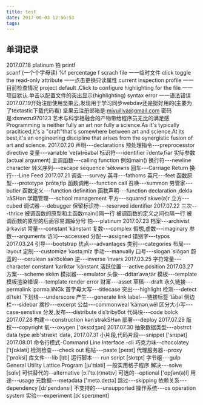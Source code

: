 ```yaml
---
title: test
date: 2017-08-03 12:56:53
tags:
---
```

## 单词记录  <!--more-->
2017.07.18
platinum 铂
printf 			
scanf (一个个字母读)
%f percentage f
scrach file 	一一临时文件
click toggle the read-only attribute	一一点击更换只读属性
current inspection profile	一一目前检查情况
project default .Click to configure highlighting for the file 一一项目默认.单击以配置文件的突出显示(highlighting)
syntax error	一一语法错误 
2017.07.19开始注册使用坚果云,发现用于学习同步webdav还是挺好用的(主要为了textastic下载代码看)  坚果云注册邮箱是:miyuillya@gmail.com   密码是:dxmezu970123
艺术与科学相融合的产物带给程序员无比的满足感
Programming is neither fully an art nor fully a science.As it's typically praciticed,it's a "craft"that's somewhere between art and 
science.At its best,it's an engineering discipline that arises from the synergistic fusion of art and science.
2017.07.20
声明---declarations
预处理指令---preprocesstor directive 
变量---variable ˈve(ə)rēəbəl
标识符---identifier īˈdentəˌfīər
实际参数(actual argument)
主调函数---calling function 例如main()
换行符---newline character 
转义序列---escape sequence ˈsēkwəns
回车---Carriage Return 
换行---Line Feed
2017.07.21
调查---survey
英寻---fathoms
英尺---feet
函数原型---prototype ˈprōtəˌtīp
函数调用---function call
召唤---summon
男管家---butler
函数定义---function definition
函数声明---function declaration ˌdekləˈrāSHən
学籍管理---school management
平方---squared skwe(ə)r
立方---cubed
调试器---debugger
保留标识符---reserved identifier
2017.07.22
三次---thrice
被调函数的原型和主函数main()隔一行
被调函数的定义之间也隔一行
被调函数的原型的后面容易漏掉分号
铂---platinum
2017.07.23
档案---archivist ärkəvist
常量---constant ˈkänstənt
复数---complex
假想,虚数---imaginary
参数---arguments
访问---accessed 
分配---assigned
错别字---typos
2017.03.24
引导---bootstrap
优点---advantages
类别---categories
布局---layout
定制---customize ˈkəstəˌmīz
手动---manually
口号---slogan  ˈslōgən
蔚蓝的---cerulean səˈro͞olēən
逆---inverse ˈinvərs
2017.03.25
字符常量---character constant ˈkariktər  ˈkänstənt
活跃位置---active position
2017.03.27
方案---scheme skēm
模拟器---emulator
头像---ddtarˈavəˌtär
模板---template
模板渲染错误---template render error
财富---asset
草稿---draft
永久链接---permalink ˈpərməˌliNGk
首字母大写---titlecase
突出---highlight
检测---detect diˈtekt
下划线---underscore
产生---generate
link label---链接标签 ˈlābəl
侧边栏---sidebar
摘抄---excerpt
公益---commonweal ˈkämənˌwēl
区分大小写---case-senstive
分发,发布---distribute disˈtribyo͞ot
代码块---code bolck
2017.07.28
构建---construction kənˈstrəkSHən
部署---deploy
2017.07.29
版权---copyright
氧---oxygen ['ɑksɪdʒən]
2017.07.30
抽象数据类型---abstrct data type  æb'strækt ˈdatə, 
2017.07.31
小片段,代码片段---snippet ['snɪpət]
2017.08.01
命令行模式-Command Line Interface -cli
巧克力味--chocolatey ['tʃɑkləti]
检测检查---check out
粘帖---paste [peɪst]
代理服务器--proxy ['prɑksi]
库文件---lib  [lɪb]
运行脚本--- run script [skrɪpt]
字节组---gulp General Utility Lattice Program  [ju'tɪləti] 一般实用格子程序
解决---solve  [sɑlv]
可供替代的--alternative  [ɔːl'tɜː(r)nətɪv]
可选的--optional ['ɑpʃən(ə)l]
用途---usage
元数据---metadata ['metə.deɪtə]
跳过---skipping 
依赖关系---dependency   [dɪ'pendənsi]
不支持的---unsupported
操作系统---os  operation system
实验---experiment [ɪk'sperɪment]


 


